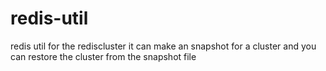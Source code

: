 # redis-util
redis util for the rediscluster it can make an snapshot for a cluster and you can restore the cluster from the snapshot file
